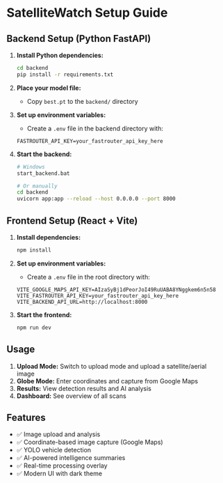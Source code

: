 # SatelliteWatch Setup Guide

## Backend Setup (Python FastAPI)

1. **Install Python dependencies:**
   ```bash
   cd backend
   pip install -r requirements.txt
   ```

2. **Place your model file:**
   - Copy `best.pt` to the `backend/` directory

3. **Set up environment variables:**
   - Create a `.env` file in the backend directory with:
   ```
   FASTROUTER_API_KEY=your_fastrouter_api_key_here
   ```

4. **Start the backend:**
   ```bash
   # Windows
   start_backend.bat
   
   # Or manually
   cd backend
   uvicorn app:app --reload --host 0.0.0.0 --port 8000
   ```

## Frontend Setup (React + Vite)

1. **Install dependencies:**
   ```bash
   npm install
   ```

2. **Set up environment variables:**
   - Create a `.env` file in the root directory with:
   ```
   VITE_GOOGLE_MAPS_API_KEY=AIzaSyBj1dPeorJoI49RuUABA8YNggkem6n5n58
   VITE_FASTROUTER_API_KEY=your_fastrouter_api_key_here
   VITE_BACKEND_API_URL=http://localhost:8000
   ```

3. **Start the frontend:**
   ```bash
   npm run dev
   ```

## Usage

1. **Upload Mode:** Switch to upload mode and upload a satellite/aerial image
2. **Globe Mode:** Enter coordinates and capture from Google Maps
3. **Results:** View detection results and AI analysis
4. **Dashboard:** See overview of all scans

## Features

- ✅ Image upload and analysis
- ✅ Coordinate-based image capture (Google Maps)
- ✅ YOLO vehicle detection
- ✅ AI-powered intelligence summaries
- ✅ Real-time processing overlay
- ✅ Modern UI with dark theme